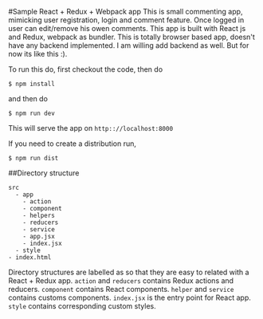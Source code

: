 #Sample React + Redux + Webpack app
This is small commenting app, mimicking user registration, login and comment feature. Once logged in user can edit/remove his owen comments. This app is built with React js and Redux, webpack as bundler. This is totally browser based app, doesn't have any backend implemented. I am willing add backend as well. But for now its like this :).

To run this do, first checkout the code, then do

```
$ npm install
```

and then do

```
$ npm run dev
```

This will serve the app on `http:://localhost:8000`

If you need to create a distribution run,

```
$ npm run dist
```

##Directory structure

```
src
  - app
    - action
    - component
    - helpers
    - reducers
    - service
    - app.jsx
    - index.jsx
  - style
- index.html
```

Directory structures are labelled as so that they are easy to related with a React + Redux app. `action` and `reducers` contains Redux actions and reducers. `component` contains React components. `helper` and `service` contains customs components. `index.jsx` is the entry point for React app. `style` contains corresponding custom styles.

